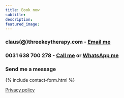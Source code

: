 ```yaml
---
title: Book now
subtitle: 
description:
featured_image: 
---
```


### claus(@)threekeytherapy.com - <a href="mailto:claus@threekeytherapy.com" class="button button--small">Email me</a>

### 0031 638 700 278 - <a href="tel:0031638700278" class="button button--small">Call me</a> or <a href="https://wa.me/31638700278?text=I'm%20interested%20in%20booking%20a%20body%20therapy%20session" class="button button--small">WhatsApp me</a>

### Send me a message

{% include contact-form.html %}

[Privacy policy](../privacy-policy)

<!-- 
### Availability

Here are some times I am still available.
If none of these work for you, please reach out and we can find another time.

<iframe id="open-web-calendar" 
    style="background:url('https://raw.githubusercontent.com/niccokunzmann/open-web-calendar/master/static/img/loaders/circular-loader.gif') center center no-repeat;"
    src="https://open-web-calendar.hosted.quelltext.eu/calendar.html?controls=next&amp;controls=previous&amp;controls=date&amp;css=.dhx_cal_navline%2C%20.dhx_scale_bar%2C%20.dhx_cal_container%2C%20.dhx_cal_header%20%7Bbackground-color%3A%20%23FAF6DB%3B%7D%0A.event%2C%20.dhx_cal_tab.active%2C%20.dhx_cal_tab.active%3Ahover%20%7Bbackground-color%3A%20%237A1502%3B%7D%20.dhx_month_head%2C%20.dhx_cal_tab%2C%20.dhx_cal_today_button%20%7Bcolor%3A%20%237A1502%3B%7D%20.dhx_cal_tab%2C%20.dhx_cal_tab.active%20%7Bborder-color%3A%20%237A1502%3B%7D%0A&amp;date=2024-06-17&amp;ending_hour=21&amp;start_of_week=work&amp;starting_hour=9&amp;tab=week&amp;tabs=&amp;title=Three%20Key%20Therapy&amp;url=https%3A%2F%2Fcalendar.proton.me%2Fapi%2Fcalendar%2Fv1%2Furl%2FTRvI-ZEcquGcUPP8tER8_LPMspT7_paTXMhvnhc9fNPrII-TaDCWBH-FCe_btlIgLy09FdxK8rcPt6XR8WHIjg%3D%3D%2Fcalendar.ics%3FCacheKey%3DPaauEkjHUSNAseHgpyck8w%253D%253D%26PassphraseKey%3DeiqOz-sbYEbNs6I0Ezfqh0if2TS-7xoBvOdkKcPMvMo%253D&amp;url=https%3A%2F%2Fcalendar.proton.me%2Fapi%2Fcalendar%2Fv1%2Furl%2FC9e31OiEwrwLnSQqgIyGWi3nH0BYdsP50BYVTo4yKkX16djqh1lhnmp1XQogZ5HBkplV9oqSqeT7w4cUNaACyQ%3D%3D%2Fcalendar.ics%3FCacheKey%3Dz5igutrCBVbqfOAomQrLIQ%253D%253D"
    sandbox="allow-scripts allow-same-origin allow-top-navigation"
    allowTransparency="true" scrolling="no" 
    frameborder="0" height="600px" width="100%"></iframe>
    
  -->